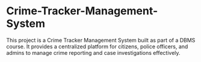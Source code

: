 # Crime-Tracker-Management-System
This project is a Crime Tracker Management System built as part of a DBMS course. It provides a centralized platform for citizens, police officers, and admins to manage crime reporting and case investigations effectively.
